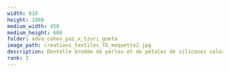 ```yaml
---
width: 810
height: 1080
medium_width: 450
medium_height: 600
folder: adva_cohen_paz_x_tzuri_gueta
image_path: creations_textiles_TG_maquette2.jpg
description: Dentelle brodée de perles et de pétales de silicones colorés et patinés d’or
rank: 2
---
```

